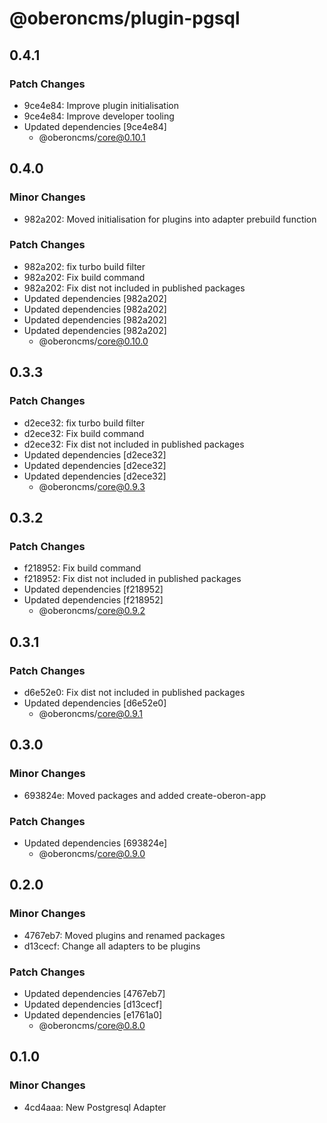 # @oberoncms/plugin-pgsql

## 0.4.1

### Patch Changes

- 9ce4e84: Improve plugin initialisation
- 9ce4e84: Improve developer tooling
- Updated dependencies [9ce4e84]
  - @oberoncms/core@0.10.1

## 0.4.0

### Minor Changes

- 982a202: Moved initialisation for plugins into adapter prebuild function

### Patch Changes

- 982a202: fix turbo build filter
- 982a202: Fix build command
- 982a202: Fix dist not included in published packages
- Updated dependencies [982a202]
- Updated dependencies [982a202]
- Updated dependencies [982a202]
- Updated dependencies [982a202]
  - @oberoncms/core@0.10.0

## 0.3.3

### Patch Changes

- d2ece32: fix turbo build filter
- d2ece32: Fix build command
- d2ece32: Fix dist not included in published packages
- Updated dependencies [d2ece32]
- Updated dependencies [d2ece32]
- Updated dependencies [d2ece32]
  - @oberoncms/core@0.9.3

## 0.3.2

### Patch Changes

- f218952: Fix build command
- f218952: Fix dist not included in published packages
- Updated dependencies [f218952]
- Updated dependencies [f218952]
  - @oberoncms/core@0.9.2

## 0.3.1

### Patch Changes

- d6e52e0: Fix dist not included in published packages
- Updated dependencies [d6e52e0]
  - @oberoncms/core@0.9.1

## 0.3.0

### Minor Changes

- 693824e: Moved packages and added create-oberon-app

### Patch Changes

- Updated dependencies [693824e]
  - @oberoncms/core@0.9.0

## 0.2.0

### Minor Changes

- 4767eb7: Moved plugins and renamed packages
- d13cecf: Change all adapters to be plugins

### Patch Changes

- Updated dependencies [4767eb7]
- Updated dependencies [d13cecf]
- Updated dependencies [e1761a0]
  - @oberoncms/core@0.8.0

## 0.1.0

### Minor Changes

- 4cd4aaa: New Postgresql Adapter

